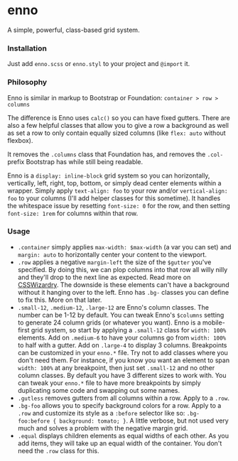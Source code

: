 # enno

A simple, powerful, class-based grid system.


### Installation

Just add `enno.scss` or `enno.styl` to your project and `@import` it.


### Philosophy

Enno is similar in markup to Bootstrap or Foundation: `container > row > columns`

The difference is Enno uses `calc()` so you can have fixed gutters. There are also a few helpful classes that allow you to give a row a background as well as set a row to only contain equally sized columns (like `flex: auto` without flexbox).

It removes the `.columns` class that Foundation has, and removes the `.col-` prefix Bootstrap has while still being readable.

Enno is a `display: inline-block` grid system so you can horizontally, vertically, left, right, top, bottom, or simply dead center elements within a wrapper. Simply apply `text-align: foo` to your row and/or `vertical-align: foo` to your columns (I'll add helper classes for this sometime). It handles the whitespace issue by resetting `font-size: 0` for the row, and then setting `font-size: 1rem` for columns within that row.


### Usage

- `.container` simply applies `max-width: $max-width` (a var you can set) and `margin: auto` to horizontally center your content to the viewport.
- `.row` applies a negative `margin-left` the size of the `$gutter` you've specified. By doing this, we can plop columns into that row all willy nilly and they'll drop to the next line as expected. Read more on [CSSWizardry](http://csswizardry.com/2011/08/building-better-grid-systems/). The downside is these elements can't have a background without it hanging over to the left. Enno has `.bg-` classes you can define to fix this. More on that later.
- `.small-12`, `.medium-12`, `.large-12` are Enno's column classes. The number can be 1-12 by default. You can tweak Enno's `$columns` setting to generate 24 column grids (or whatever you want). Enno is a mobile-first grid system, so start by applying a `.small-12` class for `width: 100%` elements. Add on `.medium-6` to have your columns go from `width: 100%` to half with a gutter. Add on `.large-4` to display 3 columns. Breakpoints can be customized in your `enno.*` file. Try not to add classes where you don't need them. For instance, if you know you want an element to span `width: 100%` at any breakpoint, then just set `.small-12` and no other column classes. By default you have 3 different sizes to work with. You can tweak your `enno.*` file to have more breakpoints by simply duplicating some code and swapping out some names.
- `.gutless` removes gutters from all columns within a row. Apply to a `.row`.
- `.bg-foo` allows you to specify background colors for a row. Apply to a `.row` and customize its style as a `:before` selector like so: `.bg-foo:before { background: tomato; }`. A little verbose, but not used very much and solves a problem with the negative margin grid.
- `.equal` displays children elements as equal widths of each other. As you add items, they will take up an equal width of the container. You don't need the `.row` class for this.

